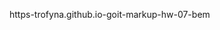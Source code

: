  https-trofyna.github.io-goit-markup-hw-07-bem
<!-- Structure for BEM -->
<!-- 
BLOCK 1 page-header
BLOCK 2  container
BLOCK 3 site-nav (old - не было class)
--------------------Это и есть МИКС.------------------
--В этом месте блок logo стал ещё и элементом  BLOCK 3 site-nav----
  BLOCK 4.0  logo
        ELEM 4__1  logo__text  
             MODIFICATOR  4__1--1   logo__text--black
                            (old:logo-color-black)
             MODIFICATOR  4__1--2    logo__text--white   
                            (old:logo-color-white)
    ELEM 3__1  site-nav__links
                (old:links)
    ELEM 3__2   site-nav__item
             MODIFICATOR  3__2--1   site-nav__item--active
                (old:link-nav-index) in PORTF: link-nav
    ELEM 3__3   site-nav__item
            MODIFICATOR  3__3--1   site-nav__item--active
                (old:link-nav) in PORTF:  link-nav-portfolio
    ELEM 3__4   site-nav__item
                (old:link-nav)


BLOCK 5 auth-nav 
    (old:contacts)
    ELEM 5__1  auth-nav__links
                (old:a-mail)
    ELEM 5__2  auth-nav__img
               (old:icon-envelopehover-svg)
            MODIFICATOR  5__2--1             auth-nav__img--wider
    ELEM 5__3  auth-nav__links
                (old:a-mail)
    ELEM 5__4   auth-nav__img
             (old:icon-mobile-svg)
            MODIFICATOR  5__4--1             auth-nav__img--higher
    

BLOCK 6 hero
    ELEM 6__1  hero__title
                (old:hero-title)
    ELEM 6__2  hero__btn
                 (old:hero-btn)
BLOCK 7 backdrop is-hidden
BLOCK 8 modal
    ELEM 8__1  modal__exit
                ( old:exit)
    ELEM 8__2  modal__btn
                (old: btn-exit-modal)
    ELEM 8__3  modal__img
                (old: close)
        
    ELEM 8__4  modal__form
                 ( old: div> send-to-modal)
                
        BLOCK 9.0 form
                (old:modal-form;
                 js-contact-form;
                  js-speaker-formM)

       ELEM 9__1  form__title
                   ( old: h3> send-to-modal)

3 TIMES (Имя,Телефон,Почта)
        ELEM 9__2  form__field
                   ( old:> label-style-modal)
        ELEM 9__3  form__label
                   ( old:> span-style-modal)
        ELEM 9__4  form__input
                    ( old:> input-style-modal)
        ELEM 9__5  form__img (vector)
                   ( old:>icon-svg-modal)

1 TIMES (Комментарий)
         ELEM 9__6  form__field
                   ( old:> label-style-modal)
        ELEM 9__7  form__label
                   ( old:> span-style-modal)
        ELEM 9__8  form__text
                   ( old:>fback)

1 TIMES (checkbox)
        ELEM 9__6  form__field
                MODIFICATOR  9__6--1        form__field--check
                   ( old:> label-style-check)
        ELEM 9__7  form__input
                MODIFICATOR  9__7--1
                form__input--check     
                   ( old:>checkbox)
        ELEM 9__8  form__img (vector)
                MODIFICATOR  9__8--1
                form__img (vector)--check
                   ( old:>icon-check)

1 TIMES (Условия)
        ELEM 9__9  form__label
                 MODIFICATOR  9__9--1
                form__label--condition     
                  ( old:> span-style-modal-condi)
        ELEM 9__10  form__link
                   ( old:>conditions)
        ELEM 9__11  form__btn
                   ( old:>btn-sendup)
                   
BLOCK 10 section
        section--
         MODIFICATOR  10__--1
         ( old:> section> advanta)


                   


        
        


    







 -->


